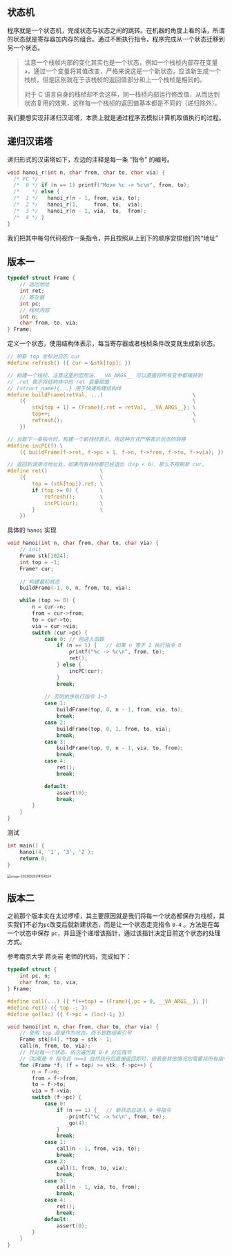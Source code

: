 ## 状态机

程序就是一个状态机，完成状态与状态之间的跳转。在机器的角度上看的话，所谓的状态就是寄存器加内存的组合。通过不断执行指令，程序完成从一个状态迁移到另一个状态。

> 注意一个栈帧内部的变化其实也是一个状态，例如一个栈桢内部存在变量 `a`，通过一个变量将其值改变，严格来说这是一个新状态，应该新生成一个栈桢，但是区别就在于该栈桢的返回值部分和上一个栈桢是相同的。
>
> 对于 C 语言自身的栈桢却不会这样，同一栈桢内部运行修改值，从而达到状态复用的效果，这样每一个栈桢的返回值基本都是不同的（递归除外）。

我们要想实现非递归汉诺塔，本质上就是通过程序去模拟计算机取值执行的过程。





## 递归汉诺塔

递归形式的汉诺塔如下，左边的注释是每一条 “指令” 的编号。

```c
void hanoi_r(int n, char from, char to, char via) {
  /* PC */
  /*  0 */ if (n == 1) printf("Move %c -> %c\n", from, to);
  /*    */ else {
  /*  1 */   hanoi_r(n - 1, from, via, to);
  /*  2 */   hanoi_r(1,     from, to,  via);
  /*  3 */   hanoi_r(n - 1, via,  to,  from);
  /*  4 */ }
}
```

我们把其中每句代码视作一条指令，并且按照从上到下的顺序安排他们的“地址”



## 版本一

```c
typedef struct Frame {
    // 返回地址
    int ret;
    // 寄存器
    int pc;
    // 栈桢内容
    int n;
    char from, to, via;
} Frame;
```

定义一个状态，使用结构体表示，每当寄存器或者栈桢条件改变就生成新状态。

```c
// 刷新 top 坐标对应的 cur
#define refresh() ({ cur = &stk[top]; })

// 构建一个栈桢，注意这里的宏用法，__VA_ARGS__ 可以直接将所有变参都捕获到
// .ret 表示将结构体中的 ret 变量赋值
// (struct_name){...} 用于快速构建结构体
#define buildFrame(retVal, ...)                             \
    ({                                                      \
        stk[top + 1] = (Frame){.ret = retVal, __VA_ARGS__}; \
        top++;                                              \
        refresh();                                          \
    })

// 当取下一条指令时，构建一个新栈桢表示。用这种方式严格表示状态的转移
#define incPC(f) \
    ({ buildFrame(f->ret, f->pc + 1, f->n, f->from, f->to, f->via); })

// 返回到调用点地址处，如果所有栈桢都已经退出（top < 0），那么不用刷新 cur。
#define ret()                 \
    ({                        \
        top = (stk[top]).ret; \
        if (top >= 0) {       \
            refresh();        \
            incPC(cur);       \
        }                     \
    })
```



具体的 `hanoi` 实现

```c
void hanoi(int n, char from, char to, char via) {
    // init
    Frame stk[1024];
    int top = -1;
    Frame* cur;
	
    // 构建最初状态
    buildFrame(-1, 0, n, from, to, via);

    while (top >= 0) {
        n = cur->n;
        from = cur->from;
        to = cur->to;
        via = cur->via;
        switch (cur->pc) {
            case 0:	// 刚进入函数
                if (n == 1) {	// 如果 n 等于 1 执行指令 0
                    printf("%c -> %c\n", from, to);
                    ret();
                } else {
                    incPC(cur);
                }
                break;
			
            // 否则依序执行指令 1~3
            case 1:
                buildFrame(top, 0, n - 1, from, via, to);
                break;
            case 2:
                buildFrame(top, 0, 1, from, to, via);
                break;
            case 3:
                buildFrame(top, 0, n - 1, via, to, from);
                break;
            case 4:
                ret();
                break;

            default:
                assert(0);
                break;
        }
    }
}
```



测试

```c
int main() {
    hanoi(4, '1', '3', '2');
    return 0;
}
```

<img src="https://src-1259777572.cos.ap-chengdu.myqcloud.com/image-20230225214154224.png" alt="image-20230225214154224" style="zoom:50%;" />



## 版本二

之前那个版本实在太过啰嗦，其主要原因就是我们将每一个状态都保存为栈桢，其实我们不必为`pc`改变后就新建状态，而是让一个状态走完指令 `0-4` 。方法是在每一个状态中保存 `pc`，并且逐个递增该指针，通过该指针决定目前这个状态的处理方式。



参考南京大学 蒋炎岩 老师的代码，完成如下：

```c
typedef struct {
    int pc, n;
    char from, to, via;
} Frame;

#define call(...) ({ *(++top) = (Frame){.pc = 0, __VA_ARGS__}; })
#define ret() ({ top--; })
#define go(loc) ({ f->pc = (loc)-1; })

void hanoi(int n, char from, char to, char via) {
    // 使用 top 直接作为状态，而不是数组索引号
    Frame stk[64], *top = stk - 1;
    call(n, from, to, via);
    // 针对每一个状态，依次遍历其 0-4 对应指令
    //（如果是 0 指令且 n==1 自然执行后直接返回即可，但若是其他情况则需要将所有指令都便利一遍）
    for (Frame *f; (f = top) >= stk; f->pc++) {
        n = f->n;
        from = f->from;
        to = f->to;
        via = f->via;
        switch (f->pc) {
            case 0:
                if (n == 1) {	// 新状态且进入 0 号指令
                    printf("%c -> %c\n", from, to);
                    go(4);
                }
                break;
            case 1:
                call(n - 1, from, via, to);
                break;
            case 2:
                call(1, from, to, via);
                break;
            case 3:
                call(n - 1, via, to, from);
                break;
            case 4:
                ret();
                break;
            default:
                assert(0);
        }
    }
}
```

